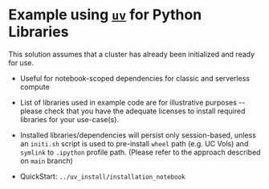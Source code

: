 # Example using [`uv`](https://docs.astral.sh/uv/) for Python Libraries

This solution assumes that a cluster has already been initialized and ready for use. 
- Useful for notebook-scoped dependencies for classic and serverless compute
- List of libraries used in example code are for illustrative purposes -- please check that you have the adequate licenses to install required libraries for your use-case(s).
- Installed libraries/dependencies will persist only session-based, unless an `initi.sh` script is used to pre-install `wheel` path (e.g. UC Vols) and `symlink` to `.ipython` profile path. (Please refer to the approach described on `main` branch)

- QuickStart: `../uv_install/installation_notebook `